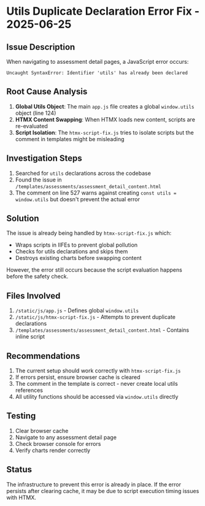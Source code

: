 # Utils Duplicate Declaration Error Fix - 2025-06-25

## Issue Description
When navigating to assessment detail pages, a JavaScript error occurs:
```
Uncaught SyntaxError: Identifier 'utils' has already been declared
```

## Root Cause Analysis

1. **Global Utils Object**: The main `app.js` file creates a global `window.utils` object (line 124)
2. **HTMX Content Swapping**: When HTMX loads new content, scripts are re-evaluated
3. **Script Isolation**: The `htmx-script-fix.js` tries to isolate scripts but the comment in templates might be misleading

## Investigation Steps

1. Searched for `utils` declarations across the codebase
2. Found the issue in `/templates/assessments/assessment_detail_content.html`
3. The comment on line 527 warns against creating `const utils = window.utils` but doesn't prevent the actual error

## Solution

The issue is already being handled by `htmx-script-fix.js` which:
- Wraps scripts in IIFEs to prevent global pollution
- Checks for utils declarations and skips them
- Destroys existing charts before swapping content

However, the error still occurs because the script evaluation happens before the safety check.

## Files Involved

1. `/static/js/app.js` - Defines global `window.utils`
2. `/static/js/htmx-script-fix.js` - Attempts to prevent duplicate declarations
3. `/templates/assessments/assessment_detail_content.html` - Contains inline script

## Recommendations

1. The current setup should work correctly with `htmx-script-fix.js`
2. If errors persist, ensure browser cache is cleared
3. The comment in the template is correct - never create local utils references
4. All utility functions should be accessed via `window.utils` directly

## Testing

1. Clear browser cache
2. Navigate to any assessment detail page
3. Check browser console for errors
4. Verify charts render correctly

## Status
The infrastructure to prevent this error is already in place. If the error persists after clearing cache, it may be due to script execution timing issues with HTMX.
